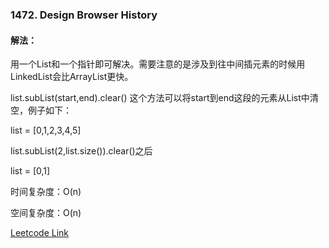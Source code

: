 ### 1472. Design Browser History
  
#### 解法：
用一个List和一个指针即可解决。需要注意的是涉及到往中间插元素的时候用LinkedList会比ArrayList更快。  
  
list.subList(start,end).clear() 这个方法可以将start到end这段的元素从List中清空，例子如下：  
  
list = [0,1,2,3,4,5]  
  
list.subList(2,list.size()).clear()之后  
  
list = [0,1]  
  
时间复杂度：O(n)  
  
空间复杂度：O(n)  
  
[Leetcode Link](https://leetcode.com/problems/design-browser-history/)
